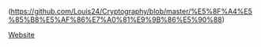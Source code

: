(https://github.com/Louis24/Cryptography/blob/master/%E5%8F%A4%E5%85%B8%E5%AF%86%E7%A0%81%E9%9B%86%E5%90%88)

[Website](https://superfastfox.weebly.com/blog)
